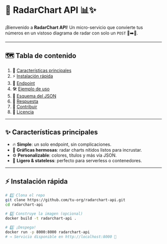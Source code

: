 # 🚀 RadarChart API 📊✨

¡Bienvenido a **RadarChart API**! Un micro-servicio que convierte tus números en un vistoso diagrama de radar con solo un `POST` 📨➡️🎯.

---

## 🗺️ Tabla de contenido
1. 🌟 [Características principales](#-características-principales)
2. ⚡ [Instalación rápida](#-instalación-rápida)
3. 🔗 [Endpoint](#-endpoint)
4. 🛠️ [Ejemplo de uso](#-ejemplo-de-uso)
5. 🧩 [Esquema del JSON](#-esquema-del-json)
6. 🎨 [Respuesta](#-respuesta)
7. 🤝 [Contribuir](#-contribuir)
8. 📝 [Licencia](#-licencia)

---

## ✨ Características principales
- 🔥 **Simple**: un solo endpoint, sin complicaciones.  
- 🎨 **Gráficas hermosas**: radar charts nítidos listos para incrustar.  
- ⚙️ **Personalizable**: colores, títulos y más vía JSON.  
- 🚀 **Ligero & stateless**: perfecto para serverless o contenedores.

---

## ⚡ Instalación rápida

```bash
# 1️⃣ Clona el repo
git clone https://github.com/tu-org/radarchart-api.git
cd radarchart-api

# 2️⃣ Construye la imagen (opcional)
docker build -t radarchart-api .

# 3️⃣ ¡Despega!
docker run -p 8000:8000 radarchart-api
# → Servicio disponible en http://localhost:8000 🎉
